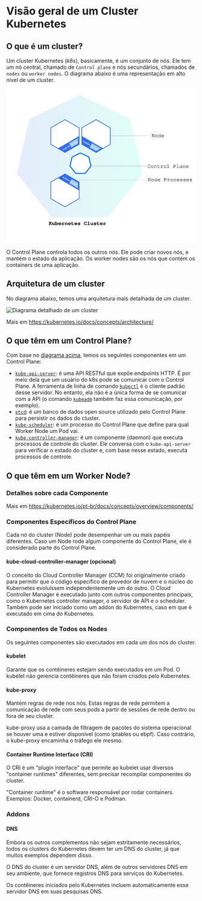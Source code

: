 # Visão geral de um Cluster Kubernetes

## O que é um cluster?

Um cluster Kubernetes (k8s), basicamente, é um conjunto de nós. Ele tem um nó central, chamado de `Control plane` e nós secundários, chamados de `nodes` ou `worker nodes`. O diagrama abaixo é uma representação em alto nível de um cluster. 

![Diagrama básico de um cluster](../assets/cluster_basico.svg)

O Control Plane controla todos os outros nós. Ele pode criar novos nós, e mantém o estado da aplicação.
Os worker nodes são os nós que contém os containers de uma aplicação.

## Arquitetura de um cluster

No diagrama abaixo, temos uma arquitetura mais detalhada de um cluster.

![Diagrama detalhado de um cluster](../assets/kubernetes-cluster-architecture.svg)

Mais em <https://kubernetes.io/docs/concepts/architecture/>

## O que têm em um Control Plane?

Com base no [diagrama acima](../assets/kubernetes-cluster-architecture.svg), temos os seguintes componentes em um Control Plane:

- [`kube-api-server`](https://kubernetes.io/docs/concepts/overview/kubernetes-api/): é uma API RESTful que expõe endpoints HTTP. É por meio dela que um usuário do k8s pode se comunicar com o Control Plane. A ferramenta de linha de comando [`kubectl`](https://kubernetes.io/docs/reference/kubectl/) é o cliente padrão desse servidor. No entanto, ela não é a única forma de se comunicar com a API (o comando [`kubeadm`](https://kubernetes.io/docs/reference/setup-tools/kubeadm/) também faz essa comunicação, por exemplo).
- [`etcd`](https://github.com/etcd-io/etcd): é um banco de dados open source utilizado pelo Control Plane para persistir os dados do cluster.
- [`kube-scheduler`](https://kubernetes.io/docs/reference/command-line-tools-reference/kube-scheduler/): é um processo do Control Plane que define para qual Worker Node um Pod vai.
- [`kube-controller-manager`](https://kubernetes.io/docs/reference/command-line-tools-reference/kube-controller-manager/): é um componente (daemon) que executa processos de controle do cluster. Ele conversa com o `kube-api-server` para verificar o estado do cluster e, com base nesse estado, executa processos de controle.

## O que têm em um Worker Node?

### Detalhes sobre cada Componente

Mais em <https://kubernetes.io/pt-br/docs/concepts/overview/components/>

### Componentes Específicos do Control Plane

Cada nó do cluster (Node) pode desempenhar um ou mais papéis diferentes. Caso um Node rode algum componente do Control Plane, ele é considerado parte do Control Plane.

#### kube-cloud-controller-manager (opcional)

O conceito do Cloud Controller Manager (CCM) foi originalmente criado para permitir que o código específico de provedor de nuvem e o núcleo do Kubernetes evoluíssem independentemente um do outro. O Cloud Controller Manager é executado junto com outros componentes principais, como o Kubernetes controller manager, o servidor de API e o scheduler. Também pode ser iniciado como um addon do Kubernetes, caso em que é executado em cima do Kubernetes.

### Componentes de Todos os Nodes

Os seguintes componentes são executados em cada um dos nós do cluster.

#### kubelet

Garante que os contêineres estejam sendo executados em um Pod. O kubelet não gerencia contêineres que não foram criados pelo Kubernetes.

#### kube-proxy

Mantém regras de rede nos nós. Estas regras de rede permitem a comunicação de rede com seus pods a partir de sessões de rede dentro ou fora de seu cluster.

kube-proxy usa a camada de filtragem de pacotes do sistema operacional se houver uma e estiver disponível (como iptables ou ebpf). Caso contrário, o kube-proxy encaminha o tráfego ele mesmo.

#### Container Runtime Interface (CRI)

O CRI é um "plugin interface" que permite ao kubelet usar diversos "container runtimes" diferentes, sem precisar recompilar componentes do cluster.

"Container runtime" é o software responsável por rodar containers. Exemplos: Docker, containerd, CRI-O e Podman.

### Addons

#### DNS

Embora os outros complementos não sejam estritamente necessários, todos os clusters do Kubernetes devem ter um DNS do cluster, já que muitos exemplos dependem disso.

O DNS do cluster é um servidor DNS, além de outros servidores DNS em seu ambiente, que fornece registros DNS para serviços do Kubernetes.

Os contêineres iniciados pelo Kubernetes incluem automaticamente esse servidor DNS em suas pesquisas DNS.
